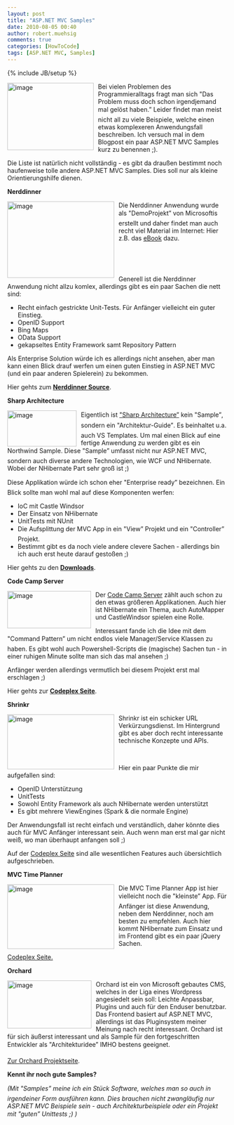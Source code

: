 ```yaml
---
layout: post
title: "ASP.NET MVC Samples"
date: 2010-08-05 00:40
author: robert.muehsig
comments: true
categories: [HowToCode]
tags: [ASP.NET MVC, Samples]
---
```

{% include JB/setup %}
<p><a href="{{BASE_PATH}}/assets/wp-images/image1022.png"><img style="border-bottom: 0px; border-left: 0px; margin: 0px 10px 0px 0px; display: inline; border-top: 0px; border-right: 0px" title="image" border="0" alt="image" align="left" src="{{BASE_PATH}}/assets/wp-images/image_thumb206.png" width="197" height="153" /></a>Bei vielen Problemen des Programmieralltags fragt man sich "Das Problem muss doch schon irgendjemand mal gelöst haben.” Leider findet man meist nicht all zu viele Beispiele, welche einen etwas komplexeren Anwendungsfall beschreiben. Ich versuch mal in dem Blogpost ein paar ASP.NET MVC Samples kurz zu benennen ;).</p> <!--more-->  <p>Die Liste ist natürlich nicht vollständig - es gibt da draußen bestimmt noch haufenweise tolle andere ASP.NET MVC Samples. Dies soll nur als kleine Orientierungshilfe dienen.</p>  <p><strong>Nerddinner</strong></p>  <p><a href="{{BASE_PATH}}/assets/wp-images/image1023.png"><img style="border-bottom: 0px; border-left: 0px; margin: 0px 10px 0px 0px; display: inline; border-top: 0px; border-right: 0px" title="image" border="0" alt="image" align="left" src="{{BASE_PATH}}/assets/wp-images/image_thumb207.png" width="244" height="174" /></a> </p>  <p></p>  <p></p>  <p>Die Nerddinner Anwendung wurde als "DemoProjekt” von Microsoftis erstellt und daher findet man auch recht viel Material im Internet: Hier z.B. das <a href="http://code-inside.de/blog/2009/03/11/kostenloses-aspnet-mvc-tutorial-kapitel-sample-application-nerddinner/">eBook</a> dazu.</p>  <p>&#160;</p>  <p>&#160;</p>  <p>Generell ist die Nerddinner Anwendung nicht allzu komlex, allerdings gibt es ein paar Sachen die nett sind:</p>  <ul>   <li>Recht einfach gestrickte Unit-Tests. Für Anfänger vielleicht ein guter Einstieg.</li>    <li>OpenID Support</li>    <li>Bing Maps </li>    <li>OData Support</li>    <li>gekapseltes Entity Framework samt Repository Pattern</li> </ul>  <p>Als Enterprise Solution würde ich es allerdings nicht ansehen, aber man kann einen Blick drauf werfen um einen guten Einstieg in ASP.NET MVC (und ein paar anderen Spielerein) zu bekommen.</p>  <p>Hier gehts zum <strong><a href="http://nerddinner.codeplex.com">Nerddinner Source</a></strong>.</p>  <p><strong>Sharp Architecture</strong></p>  <p><a href="{{BASE_PATH}}/assets/wp-images/image1024.png"><img style="border-bottom: 0px; border-left: 0px; margin: 0px 10px 0px 0px; display: inline; border-top: 0px; border-right: 0px" title="image" border="0" alt="image" align="left" src="{{BASE_PATH}}/assets/wp-images/image_thumb208.png" width="158" height="82" /></a> </p>  <p>Eigentlich ist <a href="http://www.sharparchitecture.net/">"Sharp Architecture”</a> kein "Sample”, sondern ein "Architektur-Guide”. Es beinhaltet u.a. auch VS Templates. Um mal einen Blick auf eine fertige Anwendung zu werden gibt es ein Northwind Sample. Diese "Sample” umfasst nicht nur ASP.NET MVC, sondern auch diverse andere Technologien, wie WCF und NHibernate. Wobei der NHibernate Part sehr groß ist ;)</p>  <p>Diese Applikation würde ich schon eher "Enterprise ready” bezeichnen. Ein Blick sollte man wohl mal auf diese Komponenten werfen:</p>  <ul>   <li>IoC mit Castle Windsor</li>    <li>Der Einsatz von NHibernate</li>    <li>UnitTests mit NUnit</li>    <li>Die Aufsplittung der MVC App in ein "View” Projekt und ein "Controller” Projekt.</li>    <li>Bestimmt gibt es da noch viele andere clevere Sachen - allerdings bin ich auch erst heute darauf gestoßen ;)</li> </ul>  <p>Hier gehts zu den <a href="http://github.com/codai/Sharp-Architecture/downloads"><strong>Downloads</strong></a>.</p>  <p><strong>Code Camp Server</strong></p>  <p><a href="{{BASE_PATH}}/assets/wp-images/image1025.png"><img style="border-bottom: 0px; border-left: 0px; margin: 0px 10px 0px 0px; display: inline; border-top: 0px; border-right: 0px" title="image" border="0" alt="image" align="left" src="{{BASE_PATH}}/assets/wp-images/image_thumb209.png" width="191" height="85" /></a> </p>  <p>Der <a href="http://codecampserver.codeplex.com/">Code Camp Server</a> zählt auch schon zu den etwas größeren Applikationen. Auch hier ist NHibernate ein Thema, auch AutoMapper und CastleWindsor spielen eine Rolle.</p>  <p>Interessant fande ich die Idee mit dem "Command Pattern” um nicht endlos viele Manager/Service Klassen zu haben. Es gibt wohl auch Powershell-Scripts die (magische) Sachen tun - in einer ruhigen Minute sollte man sich das mal ansehen ;)</p>  <p>Anfänger werden allerdings vermutlich bei diesem Projekt erst mal erschlagen ;)</p>  <p>Hier gehts zur <a href="http://codecampserver.codeplex.com/"><strong>Codeplex Seite</strong></a>.</p>  <p><strong>Shrinkr</strong></p>  <p><a href="{{BASE_PATH}}/assets/wp-images/image1026.png"><img style="border-bottom: 0px; border-left: 0px; margin: 0px 10px 0px 0px; display: inline; border-top: 0px; border-right: 0px" title="image" border="0" alt="image" align="left" src="{{BASE_PATH}}/assets/wp-images/image_thumb210.png" width="244" height="125" /></a> </p>  <p>Shrinkr ist ein schicker URL Verkürzungsdienst. Im Hintergrund gibt es aber doch recht interessante technische Konzepte und APIs.</p>  <p>&#160;</p>  <p>Hier ein paar Punkte die mir aufgefallen sind:</p>  <ul>   <li>OpenID Unterstützung</li>    <li>UnitTests </li>    <li>Sowohl Entity Framework als auch NHibernate werden unterstützt</li>    <li>Es gibt mehrere ViewEngines (Spark &amp; die normale Engine)</li> </ul>  <p>Der Anwendungsfall ist recht einfach und verständlich, daher könnte dies auch für MVC Anfänger interessant sein. Auch wenn man erst mal gar nicht weiß, wo man überhaupt anfangen soll ;)</p>  <p>Auf der <a href="http://shrinkr.codeplex.com/">Codeplex Seite</a> sind alle wesentlichen Features auch übersichtlich aufgeschrieben.</p>  <p><strong>MVC Time Planner</strong></p>  <p><a href="{{BASE_PATH}}/assets/wp-images/image1027.png"><img style="border-bottom: 0px; border-left: 0px; margin: 0px 10px 0px 0px; display: inline; border-top: 0px; border-right: 0px" title="image" border="0" alt="image" align="left" src="{{BASE_PATH}}/assets/wp-images/image_thumb211.png" width="244" height="147" /></a> </p>  <p>Die MVC Time Planner App ist hier vielleicht noch die "kleinste” App. Für Anfänger ist diese Anwendung, neben dem Nerddinner, noch am besten zu empfehlen. Auch hier kommt NHibernate zum Einsatz und im Frontend gibt es ein paar jQuery Sachen.</p>  <p><a href="http://mvctimeplanner.codeplex.com/">Codeplex Seite.</a></p>  <p><strong>Orchard</strong></p>  <p><a href="{{BASE_PATH}}/assets/wp-images/image1028.png"><img style="border-bottom: 0px; border-left: 0px; margin: 0px 10px 0px 0px; display: inline; border-top: 0px; border-right: 0px" title="image" border="0" alt="image" align="left" src="{{BASE_PATH}}/assets/wp-images/image_thumb212.png" width="192" height="109" /></a> </p>  <p>Orchard ist ein von Microsoft gebautes CMS, welches in der Liga eines Wordpress angesiedelt sein soll: Leichte Anpassbar, Plugins und auch für den Enduser benutzbar. Das Frontend basiert auf ASP.NET MVC, allerdings ist das Pluginsystem meiner Meinung nach recht interessant. Orchard ist für sich äußerst interessant und als Sample für den fortgeschritten Entwickler als "Architekturidee” IMHO bestens geeignet. </p>  <p><a href="http://www.orchardproject.net/">Zur Orchard Projektseite</a>.</p>  <p><strong>Kennt ihr noch gute Samples?</strong></p>  <p><em>(Mit "Samples” meine ich ein Stück Software, welches man so auch in irgendeiner Form ausführen kann. Dies brauchen nicht zwangläufig nur ASP.NET MVC Beispiele sein - auch Architekturbeispiele oder ein Projekt mit "guten” Unittests ;) )</em></p>

